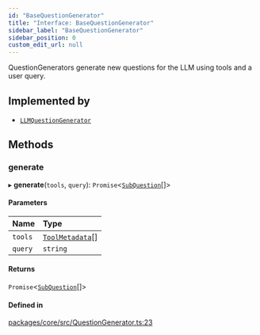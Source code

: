 ```yaml
---
id: "BaseQuestionGenerator"
title: "Interface: BaseQuestionGenerator"
sidebar_label: "BaseQuestionGenerator"
sidebar_position: 0
custom_edit_url: null
---
```


QuestionGenerators generate new questions for the LLM using tools and a user query.

## Implemented by

- [`LLMQuestionGenerator`](../classes/LLMQuestionGenerator.md)

## Methods

### generate

▸ **generate**(`tools`, `query`): `Promise`<[`SubQuestion`](SubQuestion.md)[]\>

#### Parameters

| Name    | Type                                |
| :------ | :---------------------------------- |
| `tools` | [`ToolMetadata`](ToolMetadata.md)[] |
| `query` | `string`                            |

#### Returns

`Promise`<[`SubQuestion`](SubQuestion.md)[]\>

#### Defined in

[packages/core/src/QuestionGenerator.ts:23](https://github.com/run-llama/LlamaIndexTS/blob/d613bbd/packages/core/src/QuestionGenerator.ts#L23)
